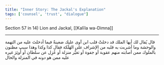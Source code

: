 ```yaml
---
title: "Inner Story: The Jackal's Explanation"
tags: ['counsel', 'trust', "dialogue"]
---
```


 Section 57 in 14) Lion and Jackal, [[Kalīla wa-Dimna]]

---
قال يُقال لك أيها الملك قد دخلتْ قلب ابن آوى عليك ضغينةٌ فيما أدخلتَ عليه من التهمة والوحشة وما أشربت به قلبه من الإشراف على الهَلَكة فقال كذا وكذا وهذا سبب مظنون بالملوك ممن أصابته منهم عقوبة أو جفوة أو تغيُّر منزلة أو عُزِل عن سلطان أو أُوثِرَ غيره عليه ممن هو دونه في المنزلة والحال
